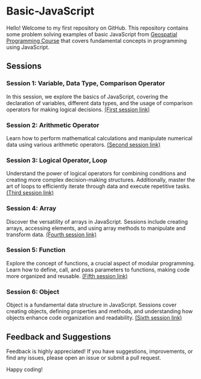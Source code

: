 # Basic-JavaScript
Hello! Welcome to my first repository on GitHub.
This repository contains some problem solving examples of basic JavaScript from [Geospatial Programming Course](https://ramiz-moktader.github.io/geospatial-programming-course/) that covers fundamental concepts in programming using JavaScript.

## Sessions
### Session 1: Variable, Data Type, Comparison Operator
In this session, we explore the basics of JavaScript, covering the declaration of variables, different data types, and the usage of comparison operators for making logical decisions.
[(First session link)](https://github.com/Israt-Jahan-Shonom/Basic-JavaScript/blob/main/Session-1%3A%20Variable%2C%20Data%20type%2C%20Comparison%20operators)

### Session 2: Arithmetic Operator
Learn how to perform mathematical calculations and manipulate numerical data using various arithmetic operators.
[(Second session link)](https://github.com/Israt-Jahan-Shonom/Basic-JavaScript/blob/main/Session-2%3A%20Arithmetic%20Operators%2C%20Conditional%20Statement)

### Session 3: Logical Operator, Loop
Understand the power of logical operators for combining conditions and creating more complex decision-making structures. Additionally, master the art of loops to efficiently iterate through data and execute repetitive tasks.
[(Third session link)](https://github.com/Israt-Jahan-Shonom/Basic-JavaScript/blob/main/Session-3%3A%20Logical%20operator%2C%20Loop)

### Session 4: Array
Discover the versatility of arrays in JavaScript. Sessions include creating arrays, accessing elements, and using array methods to manipulate and transform data.
[(Fourth session link)](https://github.com/Israt-Jahan-Shonom/Basic-JavaScript/blob/main/Session-4%3A%20Array)

### Session 5: Function
Explore the concept of functions, a crucial aspect of modular programming. Learn how to define, call, and pass parameters to functions, making code more organized and reusable.
[(Fifth session link)](https://github.com/Israt-Jahan-Shonom/Basic-JavaScript/blob/main/Session-5%3A%20Function)

### Session 6: Object
Object is a fundamental data structure in JavaScript. Sessions cover creating objects, defining properties and methods, and understanding how objects enhance code organization and readability.
[(Sixth session link)](https://github.com/Israt-Jahan-Shonom/Basic-JavaScript/blob/main/Session-6%3A%20Object)

## Feedback and Suggestions
Feedback is highly appreciated! If you have suggestions, improvements, or find any issues, please open an issue or submit a pull request.

Happy coding!
